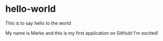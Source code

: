 # hello-world
This is to say hello to the world


My name is Marko and this is my first application on GitHub! I'm excited!
